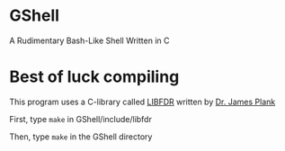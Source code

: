 # GShell
A Rudimentary Bash-Like Shell Written in C

# Best of luck compiling
This program uses a C-library called [LIBFDR](http://web.eecs.utk.edu/~jplank/plank/classes/cs360/360/notes/Libfdr/) written by [Dr. James Plank](http://web.eecs.utk.edu/~jplank)

First, type `make` in GShell/include/libfdr

Then, type `make` in the GShell directory
